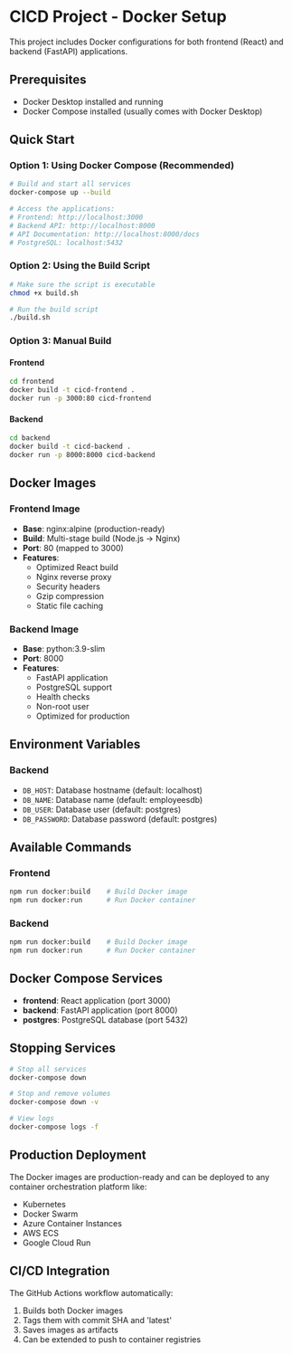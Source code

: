 # CICD Project - Docker Setup

This project includes Docker configurations for both frontend (React) and backend (FastAPI) applications.

## Prerequisites

- Docker Desktop installed and running
- Docker Compose installed (usually comes with Docker Desktop)

## Quick Start

### Option 1: Using Docker Compose (Recommended)
```bash
# Build and start all services
docker-compose up --build

# Access the applications:
# Frontend: http://localhost:3000
# Backend API: http://localhost:8000
# API Documentation: http://localhost:8000/docs
# PostgreSQL: localhost:5432
```

### Option 2: Using the Build Script
```bash
# Make sure the script is executable
chmod +x build.sh

# Run the build script
./build.sh
```

### Option 3: Manual Build

#### Frontend
```bash
cd frontend
docker build -t cicd-frontend .
docker run -p 3000:80 cicd-frontend
```

#### Backend
```bash
cd backend
docker build -t cicd-backend .
docker run -p 8000:8000 cicd-backend
```

## Docker Images

### Frontend Image
- **Base**: nginx:alpine (production-ready)  
- **Build**: Multi-stage build (Node.js → Nginx)
- **Port**: 80 (mapped to 3000)
- **Features**: 
  - Optimized React build
  - Nginx reverse proxy
  - Security headers
  - Gzip compression
  - Static file caching

### Backend Image
- **Base**: python:3.9-slim
- **Port**: 8000
- **Features**:
  - FastAPI application
  - PostgreSQL support
  - Health checks
  - Non-root user
  - Optimized for production

## Environment Variables

### Backend
- `DB_HOST`: Database hostname (default: localhost)
- `DB_NAME`: Database name (default: employeesdb)
- `DB_USER`: Database user (default: postgres)
- `DB_PASSWORD`: Database password (default: postgres)

## Available Commands

### Frontend
```bash
npm run docker:build    # Build Docker image
npm run docker:run      # Run Docker container
```

### Backend
```bash
npm run docker:build    # Build Docker image
npm run docker:run      # Run Docker container
```

## Docker Compose Services

- **frontend**: React application (port 3000)
- **backend**: FastAPI application (port 8000)
- **postgres**: PostgreSQL database (port 5432)

## Stopping Services

```bash
# Stop all services
docker-compose down

# Stop and remove volumes
docker-compose down -v

# View logs
docker-compose logs -f
```

## Production Deployment

The Docker images are production-ready and can be deployed to any container orchestration platform like:
- Kubernetes
- Docker Swarm
- Azure Container Instances
- AWS ECS
- Google Cloud Run

## CI/CD Integration

The GitHub Actions workflow automatically:
1. Builds both Docker images
2. Tags them with commit SHA and 'latest'
3. Saves images as artifacts
4. Can be extended to push to container registries
